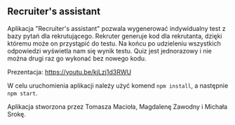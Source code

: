 ## Recruiter's assistant

Aplikacja "Recruiter's assistant" pozwala wygenerować indywidualny test z bazy pytań dla rekrutującego. Rekruter generuje kod dla rekrutanta, dzięki któremu może on przystąpić do testu. Na końcu po udzieleniu wszystkich odpowiedzi wyświetla nam się wynik testu. Quiz jest jednorazowy i nie można drugi raz go wykonać bez nowego kodu.

Prezentacja: https://youtu.be/kjLzj1d3RWU

W celu uruchomienia aplikacji należy użyć komend `npm install`, a następnie `npm start`.

Aplikacja stworzona przez Tomasza Macioła, Magdalenę Zawodny i Michała Srokę.
